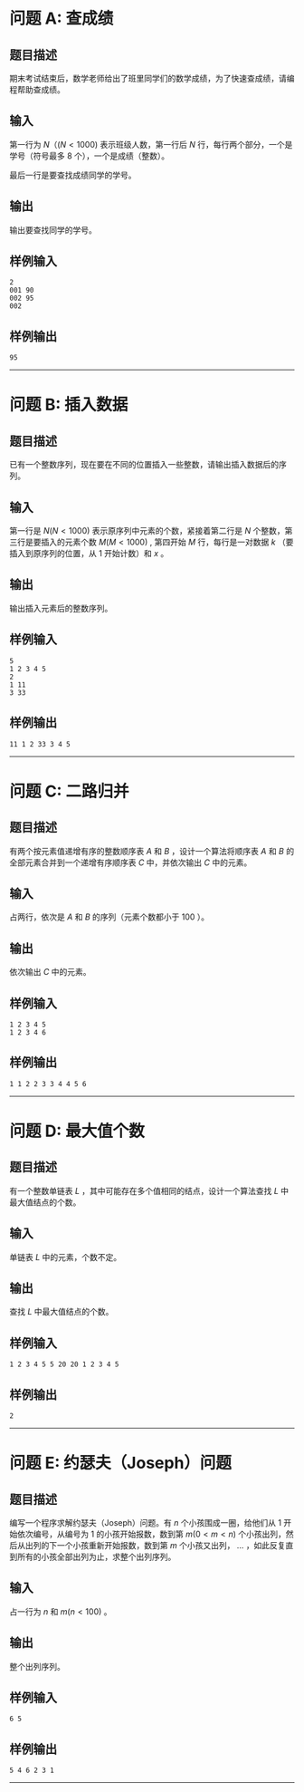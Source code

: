 # 问题 A: 查成绩
## 题目描述
期末考试结束后，数学老师给出了班里同学们的数学成绩，为了快速查成绩，请编程帮助查成绩。

## 输入
第一行为 $N（(N<1000)$ 表示班级人数，第一行后 $N$ 行，每行两个部分，一个是学号（符号最多 $8$ 个），一个是成绩（整数）。

最后一行是要查找成绩同学的学号。

## 输出
输出要查找同学的学号。

## 样例输入
```
2
001 90
002 95
002

```

## 样例输出
```
95

```

---
# 问题 B: 插入数据
## 题目描述
已有一个整数序列，现在要在不同的位置插入一些整数，请输出插入数据后的序列。

## 输入
第一行是 $N(N<1000)$ 表示原序列中元素的个数，紧接着第二行是 $N$ 个整数，第三行是要插入的元素个数 $M(M<1000)$ , 第四开始 $M$ 行，每行是一对数据 $k$ （要插入到原序列的位置，从 $1$ 开始计数）和 $x$ 。

## 输出
输出插入元素后的整数序列。

## 样例输入
```
5
1 2 3 4 5
2
1 11
3 33

```

## 样例输出
```
11 1 2 33 3 4 5

```

---
# 问题 C: 二路归并
## 题目描述
有两个按元素值递增有序的整数顺序表 $A$ 和 $B$ ，设计一个算法将顺序表 $A$ 和 $B$ 的全部元素合并到一个递增有序顺序表 $C$ 中，并依次输出 $C$ 中的元素。

## 输入
占两行，依次是 $A$ 和 $B$ 的序列（元素个数都小于 $100$ ）。

## 输出
依次输出 $C$ 中的元素。

## 样例输入
```
1 2 3 4 5
1 2 3 4 6

```

## 样例输出
```
1 1 2 2 3 3 4 4 5 6

```

---
# 问题 D: 最大值个数
## 题目描述
有一个整数单链表 $L$ ，其中可能存在多个值相同的结点，设计一个算法查找 $L$ 中最大值结点的个数。

## 输入
单链表 $L$ 中的元素，个数不定。

## 输出
查找 $L$ 中最大值结点的个数。

## 样例输入
```
1 2 3 4 5 5 20 20 1 2 3 4 5

```

## 样例输出
```
2

```

---
# 问题 E: 约瑟夫（Joseph）问题
## 题目描述
编写一个程序求解约瑟夫（Joseph）问题。有 $n$ 个小孩围成一圈，给他们从 $1$ 开始依次编号，从编号为 $1$ 的小孩开始报数，数到第 $m(0 < m < n)$ 个小孩出列，然后从出列的下一个小孩重新开始报数，数到第 $m$ 个小孩又出列， $\dots$ ，如此反复直到所有的小孩全部出列为止，求整个出列序列。

## 输入
占一行为 $n$ 和 $m(n < 100)$ 。

## 输出
整个出列序列。

## 样例输入
```
6 5

```

## 样例输出
```
5 4 6 2 3 1
```

---
